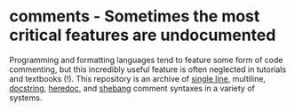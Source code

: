 # comments - Sometimes the most critical features are undocumented

Programming and formatting languages tend to feature some form of code commenting, but this incredibly useful feature is often neglected in tutorials and textbooks (!). This repository is an archive of [single line](http://en.wikipedia.org/wiki/Code_comments), multiline, [docstring](http://en.wikipedia.org/wiki/Docstring), [heredoc](http://en.wikipedia.org/wiki/Heredocs), and [shebang](http://en.wikipedia.org/wiki/Shebang_line) comment syntaxes in a variety of systems.
